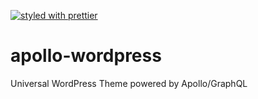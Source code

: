 [![styled with prettier](https://img.shields.io/badge/styled_with-prettier-ff69b4.svg)](https://github.com/prettier/prettier)

# apollo-wordpress
Universal WordPress Theme powered by Apollo/GraphQL
